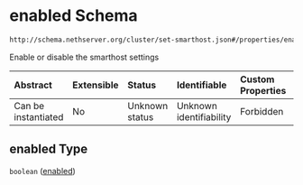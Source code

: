 # enabled Schema

```txt
http://schema.nethserver.org/cluster/set-smarthost.json#/properties/enabled
```

Enable or disable the smarthost settings

| Abstract            | Extensible | Status         | Identifiable            | Custom Properties | Additional Properties | Access Restrictions | Defined In                                                                |
| :------------------ | :--------- | :------------- | :---------------------- | :---------------- | :-------------------- | :------------------ | :------------------------------------------------------------------------ |
| Can be instantiated | No         | Unknown status | Unknown identifiability | Forbidden         | Allowed               | none                | [set-smarthost.json\*](cluster/set-smarthost.json "open original schema") |

## enabled Type

`boolean` ([enabled](set-smarthost-properties-enabled.md))

